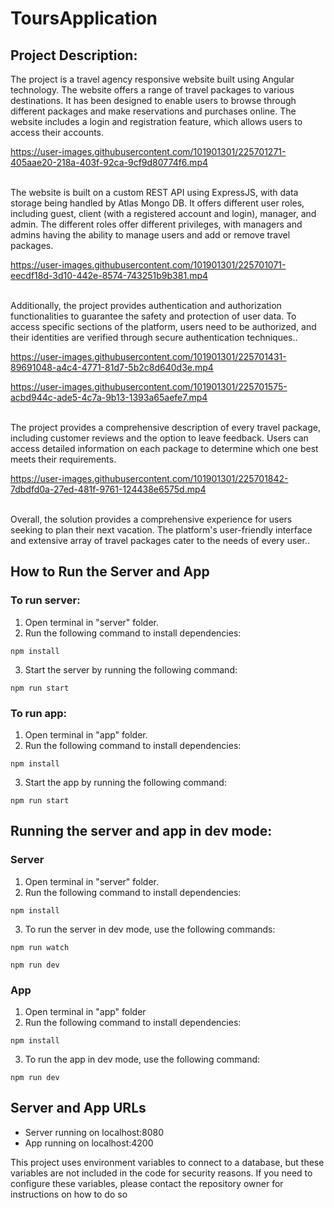 # ToursApplication

## Project Description:

The project is a travel agency responsive website built using Angular technology. The website offers a range of travel packages to various destinations. It has been designed to enable users to browse through different packages and make reservations and purchases online. The website includes a login and registration feature, which allows users to access their accounts.<br>

https://user-images.githubusercontent.com/101901301/225701271-405aae20-218a-403f-92ca-9cf9d80774f6.mp4

<br>The website is built on a custom REST API using ExpressJS, with data storage being handled by Atlas Mongo DB. It offers different user roles, including guest, client (with a registered account and login), manager, and admin. The different roles offer different privileges, with managers and admins having the ability to manage users and add or remove travel packages.<br>

https://user-images.githubusercontent.com/101901301/225701071-eecdf18d-3d10-442e-8574-743251b9b381.mp4

<br>Additionally, the project provides authentication and authorization functionalities to guarantee the safety and protection of user data. To access specific sections of the platform, users need to be authorized, and their identities are verified through secure authentication techniques..<br>

https://user-images.githubusercontent.com/101901301/225701431-89691048-a4c4-4771-81d7-5b2c8d640d3e.mp4 <br>

https://user-images.githubusercontent.com/101901301/225701575-acbd944c-ade5-4c7a-9b13-1393a65aefe7.mp4

<br>The project provides a comprehensive description of every travel package, including customer reviews and the option to leave feedback. Users can access detailed information on each package to determine which one best meets their requirements.<br>

https://user-images.githubusercontent.com/101901301/225701842-7dbdfd0a-27ed-481f-9761-124438e6575d.mp4

<br>Overall, the solution provides a comprehensive experience for users seeking to plan their next vacation. The platform's user-friendly interface and extensive array of travel packages cater to the needs of every user..


## How to Run the Server and App

### To run server:

1. Open terminal in "server" folder.
2. Run the following command to install dependencies:

```
npm install
```

3. Start the server by running the following command:

```
npm run start
```

### To run app:

1. Open terminal in "app" folder.
2. Run the following command to install dependencies:

```
npm install
```

3. Start the app by running the following command:

```
npm run start
```

## Running the server and app in dev mode:

### Server

1. Open terminal in "server" folder.
2. Run the following command to install dependencies:

```
npm install
```

3. To run the server in dev mode, use the following commands:

```
npm run watch
```
```
npm run dev
```

### App

1. Open terminal in "app" folder
2. Run the following command to install dependencies:

```
npm install
```

3. To run the app in dev mode, use the following command:

```
npm run dev
```

## Server and App URLs

- Server running on localhost:8080
- App running on localhost:4200

This project uses environment variables to connect to a database, but these variables are not included in the code for security reasons. If you need to configure these variables, please contact the repository owner for instructions on how to do so
